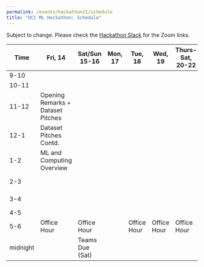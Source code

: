 ```yaml
---
permalink: /events/hackathon21/schedule
title: "UCI ML Hackathon: Schedule"
---
```


Subject to change. Please check the [Hackathon Slack](http://uciml-hackathon.slack.com) for the Zoom links.



| Time     	| Fri, 14                           	| Sat/Sun 15-16 	| Mon, 17                                                 	| Tue, 18                                          	| Wed, 19                                                          	| Thurs-Sat, 20-22 	| Sun, 23                            	|
|----------	|-----------------------------------	|---------------	|---------------------------------------------------------	|--------------------------------------------------	|------------------------------------------------------------------	|------------------	|------------------------------------	|
| 9-10    	|  	|               	|                                                         	|  	|                                                                  	|                  	|                                    	|
| 10-11    	|  	|               	|                                                         	|  	|                                                                  	|                  	|                                    	|
| 11-12    	| Opening Remarks + Dataset Pitches             	|               	|                                                         	|                                                  	|                                                                  	|                  	|                                    	|
| 12-1     	| Dataset Pitches Contd.  	|               	|                                                         	|                                                  	|                                                                  	|                  	|                                    	|
| 1-2      	| ML and Computing Overview                                  	|               	| |                                                                  	|                  	|                                    	|
| 2-3      	|                                   	|               	|  |   	|                                                                  	|                  	| Submissions Due, 3pm               	|
| 3-4      	|                                   	|               	|                                                         	|                                                  	|   	|                  	| Closing Remarks  	|
| 4-5      	|                        	|   	|                                             	|                                      	|                                                       	|       	|                                    	|
| 5-6      	| Office Hour                       	| Office Hour   	|                                             	| Office Hour                                      	| Office Hour                                                      	| Office Hour      	|                                    	|
| midnight 	|                                   	| Teams Due (Sat)     	|                                                         	|                                                  	|                                                                  	|                  	|                                    	|